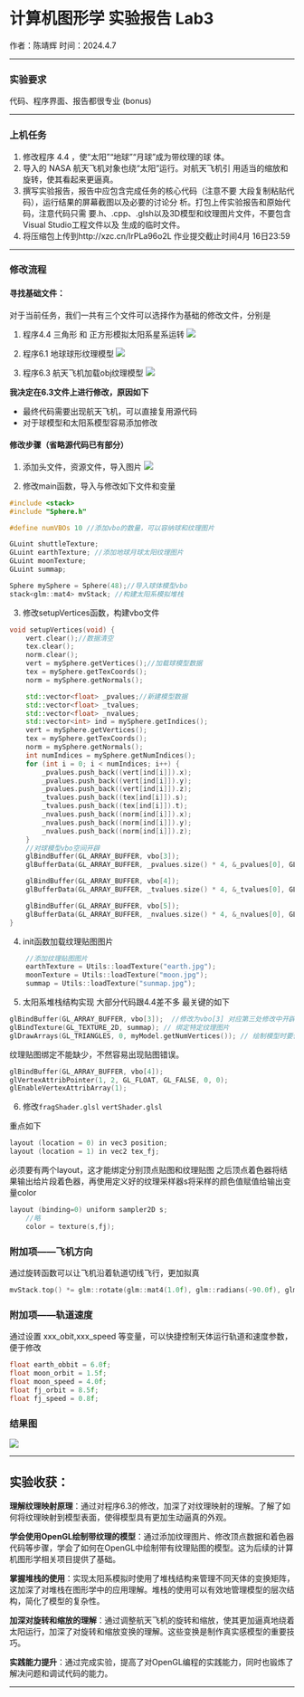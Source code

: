 # 计算机图形学 实验报告 Lab3
作者：陈靖辉 时间：2024.4.7

---
### 实验要求
代码、程序界面、报告都很专业 (bonus)

---
### 上机任务
1. 修改程序 4.4 ，使“太阳”“地球”“月球”成为带纹理的球
体。
2. 导入的 NASA 航天飞机对象也绕“太阳”运行。对航天飞机引
用适当的缩放和旋转，使其看起来更逼真。
3. 撰写实验报告，报告中应包含完成任务的核心代码（注意不要
大段复制粘贴代码），运行结果的屏幕截图以及必要的讨论分
析。打包上传实验报告和原始代码，注意代码只需
要.h、.cpp、.glsh以及3D模型和纹理图片文件，不要包含Visual 
Studio工程文件以及 生成的临时文件。
4. 将压缩包上传到http://xzc.cn/IrPLa96o2L 作业提交截止时间4月
16日23:59

---
### 修改流程



#### 寻找基础文件：
对于当前任务，我们一共有三个文件可以选择作为基础的修改文件，分别是
1. 程序4.4 三角形 和 正方形模拟太阳系星系运转
![](1.png)

2. 程序6.1 地球球形纹理模型
![](2.png)

3. 程序6.3 航天飞机加载obj纹理模型
![](3.png)


__我决定在6.3文件上进行修改，原因如下__
- 最终代码需要出现航天飞机，可以直接复用源代码
- 对于球模型和太阳系模型容易添加修改

#### 修改步骤（省略源代码已有部分）

1. 添加头文件，资源文件，导入图片
![](4.png)

2. 修改main函数，导入与修改如下文件和变量

```cpp
#include <stack>
#include "Sphere.h"
```

```cpp
#define numVBOs 10 //添加vbo的数量，可以容纳球和纹理图片

GLuint shuttleTexture;
GLuint earthTexture; //添加地球月球太阳纹理图片
GLuint moonTexture;
GLuint summap;

Sphere mySphere = Sphere(48);//导入球体模型vbo
stack<glm::mat4> mvStack; //构建太阳系模拟堆栈
```
3. 修改setupVertices函数，构建vbo文件
```cpp
void setupVertices(void) {
	vert.clear();//数据清空
	tex.clear();
	norm.clear();
	vert = mySphere.getVertices();//加载球模型数据
	tex = mySphere.getTexCoords();
	norm = mySphere.getNormals();

	std::vector<float> _pvalues;//新建模型数据
	std::vector<float> _tvalues;
	std::vector<float> _nvalues;
	std::vector<int> ind = mySphere.getIndices();
	vert = mySphere.getVertices();
	tex = mySphere.getTexCoords();
	norm = mySphere.getNormals();
	int numIndices = mySphere.getNumIndices();
	for (int i = 0; i < numIndices; i++) {
		_pvalues.push_back((vert[ind[i]]).x);
		_pvalues.push_back((vert[ind[i]]).y);
		_pvalues.push_back((vert[ind[i]]).z);
		_tvalues.push_back((tex[ind[i]]).s);
		_tvalues.push_back((tex[ind[i]]).t);
		_nvalues.push_back((norm[ind[i]]).x);
		_nvalues.push_back((norm[ind[i]]).y);
		_nvalues.push_back((norm[ind[i]]).z);
	}
    //对球模型vbo空间开辟
	glBindBuffer(GL_ARRAY_BUFFER, vbo[3]);
	glBufferData(GL_ARRAY_BUFFER, _pvalues.size() * 4, &_pvalues[0], GL_STATIC_DRAW);

	glBindBuffer(GL_ARRAY_BUFFER, vbo[4]);
	glBufferData(GL_ARRAY_BUFFER, _tvalues.size() * 4, &_tvalues[0], GL_STATIC_DRAW);

	glBindBuffer(GL_ARRAY_BUFFER, vbo[5]);
	glBufferData(GL_ARRAY_BUFFER, _nvalues.size() * 4, &_nvalues[0], GL_STATIC_DRAW);
}

```
4. init函数加载纹理贴图图片
```cpp
    //添加纹理贴图图片
	earthTexture = Utils::loadTexture("earth.jpg"); 
	moonTexture = Utils::loadTexture("moon.jpg");
	summap = Utils::loadTexture("sunmap.jpg");
```

5. 太阳系堆栈结构实现
大部分代码跟4.4差不多
最关键的如下
```cpp
glBindBuffer(GL_ARRAY_BUFFER, vbo[3]);  //修改为vbo[3] 对应第三处修改中开辟的vbo 代表使用的是球形
glBindTexture(GL_TEXTURE_2D, summap); // 绑定特定纹理图片
glDrawArrays(GL_TRIANGLES, 0, myModel.getNumVertices()); // 绘制模型时要使用对应的顶点数
```
纹理贴图绑定不能缺少，不然容易出现贴图错误。
```cpp
glBindBuffer(GL_ARRAY_BUFFER, vbo[4]);
glVertexAttribPointer(1, 2, GL_FLOAT, GL_FALSE, 0, 0);
glEnableVertexAttribArray(1);
```

6. 修改`fragShader.glsl` `vertShader.glsl` 

重点如下

```cpp
layout (location = 0) in vec3 position;
layout (location = 1) in vec2 tex_fj;
```
必须要有两个layout，这才能绑定分别顶点贴图和纹理贴图
之后顶点着色器将结果输出给片段着色器，再使用定义好的纹理采样器s将采样的颜色值赋值给输出变量color

```cpp
layout (binding=0) uniform sampler2D s;
    //略
    color = texture(s,fj);
```
### 附加项——飞机方向
通过旋转函数可以让飞机沿着轨道切线飞行，更加拟真
```cpp
mvStack.top() *= glm::rotate(glm::mat4(1.0f), glm::radians(-90.0f), glm::vec3(0.0f, 1.0f, 0.0f));
```
### 附加项——轨道速度
通过设置 xxx_obit,xxx_speed 等变量，可以快捷控制天体运行轨道和速度参数，便于修改
```cpp
float earth_obbit = 6.0f;
float moon_orbit = 1.5f;
float moon_speed = 4.0f;
float fj_orbit = 8.5f;
float fj_speed = 0.8f;
```

### 结果图
![](5.png)

---
## 实验收获：

__理解纹理映射原理__：通过对程序6.3的修改，加深了对纹理映射的理解。了解了如何将纹理映射到模型表面，使得模型具有更加生动逼真的外观。

__学会使用OpenGL绘制带纹理的模型__：通过添加纹理图片、修改顶点数据和着色器代码等步骤，学会了如何在OpenGL中绘制带有纹理贴图的模型。这为后续的计算机图形学相关项目提供了基础。

__掌握堆栈的使用__：实现太阳系模拟时使用了堆栈结构来管理不同天体的变换矩阵，这加深了对堆栈在图形学中的应用理解。堆栈的使用可以有效地管理模型的层次结构，简化了模型的复杂性。

__加深对旋转和缩放的理解__：通过调整航天飞机的旋转和缩放，使其更加逼真地绕着太阳运行，加深了对旋转和缩放变换的理解。这些变换是制作真实感模型的重要技巧。

__实践能力提升__：通过完成实验，提高了对OpenGL编程的实践能力，同时也锻炼了解决问题和调试代码的能力。


---